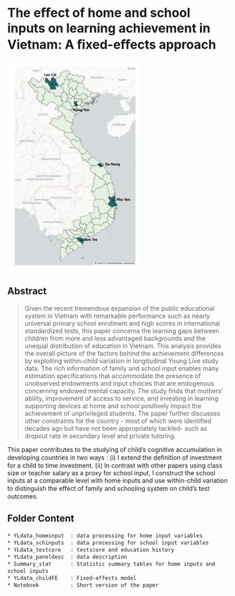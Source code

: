 # The eﬀect of home and school inputs on learning achievement in Vietnam: A ﬁxed-eﬀects approach

<img src="figure/Sites_Map.png" width=300>

## Abstract

> Given the recent tremendous expansion of the public educational system in Vietnam with remarkable performance such as nearly universal primary school enrolment and high scores in international standardized tests, this paper concerns the learning gaps between children from more and less advantaged backgrounds and the unequal distribution of education in Vietnam. This analysis provides the overall picture of the factors behind the achievement differences by exploiting within-child variation in longitudinal Young Live study data. The rich information of family and school input enables many estimation specifications that accommodate the presence of unobserved endowments and input choices that are endogenous concerning endowed mental capacity. The study finds that mothers' ability,  improvement of access to service, and investing in learning supporting devices at home and school positively impact the achievement of unprivileged students. The paper further discusses other constraints for the country - most of which were identified decades ago but have not been appropriately tackled- such as dropout rate in secondary level and private tutoring.

This paper contributes to the studying of child’s cognitive accumulation in developing countries in two ways : (i) I extend the deﬁnition of investment for a child to time investment. (ii) In contrast with other papers using class size or teacher salary as a proxy for school input, I construct the school inputs at a comparable level with home inputs and use within-child variation to distinguish the eﬀect of family and schooling system on child’s test outcomes.


## Folder Content
    * YLdata_homeinput  : data processing for home input variables
    * YLdata_schinputs  : data processing for school input variables
    * YLdata_testcore   : testscore and education history
    * YLdata_paneldesc  : data description
    * Summary_stat      : Statistic summary tables for home inputs and school inputs 
    * YLdata_childFE    : Fixed-effects model
    * Notebook          : Short version of the paper